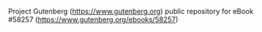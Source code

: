 Project Gutenberg (https://www.gutenberg.org) public repository for
eBook #58257 (https://www.gutenberg.org/ebooks/58257)
